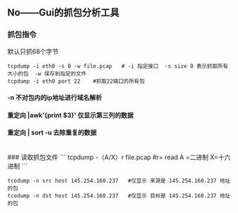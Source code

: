 ## No——Gui的抓包分析工具

### 抓包指令   
默认只抓68个字节
```
tcpdump -i eth0 -s 0 -w file.pcap   # -i 指定接口  -s size 0 表示抓取所有大小的包  -w 保存到指定的文件
tcpdump -i eth0 port 22    #抓取22端口的所有包
```
#### -n  不对包内的ip地址进行域名解析
#### 重定向 |awk'{print $3}'  仅显示第三列的数据
#### 重定向 | sort -u  去除重复的数据
<br>
### 读取抓包文件
```
tcpdump -（A/X）r file.pcap  #r= read A =二进制 X=十六进制
```

```
tcodump -n src host 145.254.160.237   #仅显示 来源是 145.254.160.237 地址的包
tcodump -n dst host 145.254.160.237   #仅显示 目标是 145.254.160.237 地址的包
```
